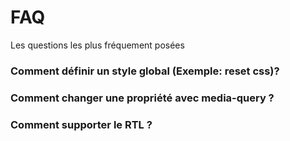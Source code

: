 # FAQ
Les questions les plus fréquement posées

### Comment définir un style global (Exemple: reset css)?

### Comment changer une propriété avec media-query ?

### Comment supporter le RTL ?